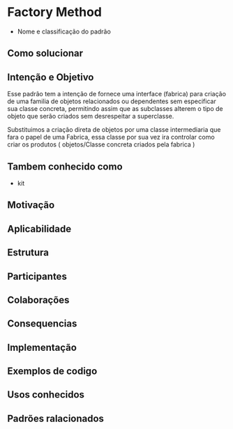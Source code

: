 # Factory Method
- Nome e classificação do padrão

## Como solucionar

## Intenção e Objetivo
Esse padrão tem a intenção de fornece uma interface (fabrica) para criação de uma familia de objetos relacionados ou dependentes sem especificar sua classe concreta, permitindo assim que as subclasses alterem o tipo de objeto que serão criados sem desrespeitar a superclasse.

Substituimos a criação direta de objetos por uma classe intermediaria que fara o papel de uma Fabrica, essa classe por sua vez ira controlar como criar os produtos ( objetos/Classe concreta criados pela fabrica )
## Tambem conhecido como
- kit 

## Motivação

## Aplicabilidade
## Estrutura
## Participantes
## Colaborações
## Consequencias
## Implementação
## Exemplos de codigo
## Usos conhecidos
## Padrões ralacionados 


